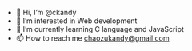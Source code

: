 - 👋 Hi, I’m @ckandy
- 👀 I’m interested in Web development
- 🌱 I’m currently learning C language and JavaScript
- 📫 How to reach me chaozukandy@gmail.com

<!---
ckandy/ckandy is a ✨ special ✨ repository because its `README.md` (this file) appears on your GitHub profile.
You can click the Preview link to take a look at your changes.
--->
